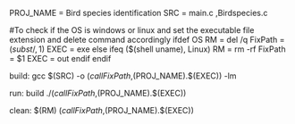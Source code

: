 
PROJ_NAME = Bird species identification
SRC = main.c ,Birdspecies.c

#To check if the OS is windows or linux and set the executable file extension and delete command accordingly
ifdef OS
   RM = del /q
   FixPath = $(subst /,\,$1)
   EXEC = exe
else
   ifeq ($(shell uname), Linux)
      RM = rm -rf
      FixPath = $1
	  EXEC = out
   endif
endif

build:
	gcc $(SRC) -o $(call FixPath,$(PROJ_NAME).$(EXEC)) -lm

run: build
	./$(call FixPath,$(PROJ_NAME).$(EXEC))

clean:
	$(RM) $(call FixPath,$(PROJ_NAME).$(EXEC))
